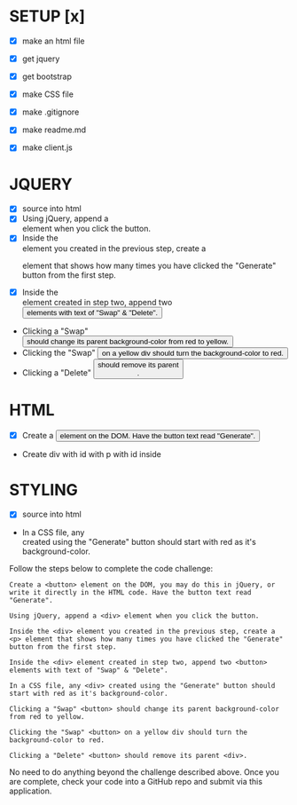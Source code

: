 # SETUP [x]
- [x] make an html file
- [x] get jquery
- [x] get bootstrap
- [x] make CSS file
- [x] make .gitignore
- [x] make readme.md
- [x] make client.js


# JQUERY
- [x] source into html
- [x] Using jQuery, append a <div> element when you click the button.
- [x] Inside the <div> element you created in the previous step, create a <p> element that    shows how many times you have clicked the "Generate" button from the first step.
- [x] Inside the <div> element created in step two, append two <button> elements with text of "Swap" & "Delete".
- Clicking a "Swap" <button> should change its parent background-color from red to yellow.
- Clicking the "Swap" <button> on a yellow div should turn the background-color to red.
- Clicking a "Delete" <button> should remove its parent <div>.


# HTML

- [x] Create a <button> element on the DOM. Have the button text read "Generate".
- Create div with id with p with id inside


# STYLING
- [x] source into html
- In a CSS file, any <div> created using the "Generate" button should start with red as it's background-color.


Follow the steps below to complete the code challenge:

    Create a <button> element on the DOM, you may do this in jQuery, or write it directly in the HTML code. Have the button text read "Generate".

    Using jQuery, append a <div> element when you click the button.

    Inside the <div> element you created in the previous step, create a <p> element that shows how many times you have clicked the "Generate" button from the first step.

    Inside the <div> element created in step two, append two <button> elements with text of "Swap" & "Delete".

    In a CSS file, any <div> created using the "Generate" button should start with red as it's background-color.

    Clicking a "Swap" <button> should change its parent background-color from red to yellow.

    Clicking the "Swap" <button> on a yellow div should turn the background-color to red.

    Clicking a "Delete" <button> should remove its parent <div>.

No need to do anything beyond the challenge described above. Once you are complete, check your code into a GitHub repo and submit via this application.
